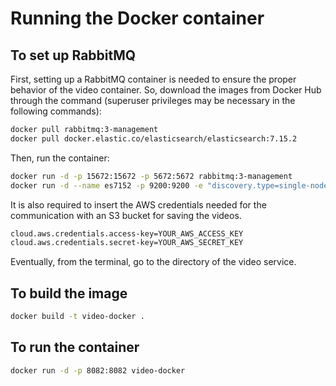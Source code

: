 # Running the Docker container

## To set up RabbitMQ
First, setting up a RabbitMQ container is needed to ensure the proper behavior of the video container.
So, download the images from Docker Hub through the command (superuser privileges may be necessary in the following commands):

```bash
docker pull rabbitmq:3-management
docker pull docker.elastic.co/elasticsearch/elasticsearch:7.15.2
```

Then, run the container:

```bash
docker run -d -p 15672:15672 -p 5672:5672 rabbitmq:3-management
docker run -d --name es7152 -p 9200:9200 -e "discovery.type=single-node" docker.elastic.co/elasticsearch/elasticsearch:7.15.2
```

It is also required to insert the AWS credentials needed for the communication with an S3 bucket for saving the videos.

```bash
cloud.aws.credentials.access-key=YOUR_AWS_ACCESS_KEY
cloud.aws.credentials.secret-key=YOUR_AWS_SECRET_KEY
```

Eventually, from the terminal, go to the directory of the video service.

## To build the image

```bash
docker build -t video-docker .
```

## To run the container

```bash
docker run -d -p 8082:8082 video-docker
```
